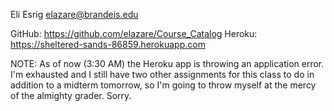 Eli Esrig
elazare@brandeis.edu

GitHub: https://github.com/elazare/Course_Catalog
Heroku: https://sheltered-sands-86859.herokuapp.com

NOTE: As of now (3:30 AM) the Heroku app is throwing an application error. I'm exhausted and I still have two other assignments for this class to do in addition to a midterm tomorrow, so I'm going to throw myself at the mercy of the almighty grader. Sorry. 
